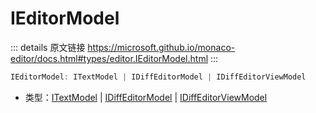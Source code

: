 # IEditorModel
        
::: details 原文链接
https://microsoft.github.io/monaco-editor/docs.html#types/editor.IEditorModel.html
:::

```ts
IEditorModel: ITextModel | IDiffEditorModel | IDiffEditorViewModel
```
- 类型：[ITextModel](/api/editor/ITextModel.md) | [IDiffEditorModel](/api/editor/IDiffEditorModel.md) | [IDiffEditorViewModel](/api/editor/IDiffEditorViewModel.md)